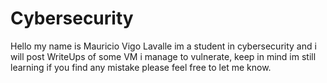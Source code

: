 # Cybersecurity
Hello my name is Mauricio Vigo Lavalle im a student in cybersecurity and i will post WriteUps of some VM i manage to vulnerate, keep in mind im still learning if you find any mistake please feel free to let me know.
